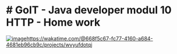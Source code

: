 # # GoIT - Java developer modul 10 HTTP - Home work
[![image](https://github.com/serhii-kushnir/HTTP-CAT/assets/127629681/598c79fc-2c88-4a8c-a687-a89238d93e8c)](https://wakatime.com/@668f5c67-fc77-4160-a684-4681eb96cb9c/projects/wvyufdotqj)https://wakatime.com/@668f5c67-fc77-4160-a684-4681eb96cb9c/projects/wvyufdotqj
